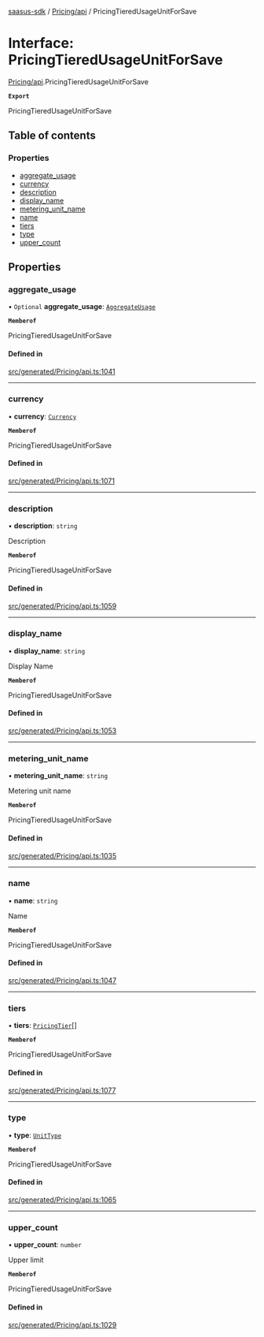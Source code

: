 [saasus-sdk](../README.md) / [Pricing/api](../modules/Pricing_api.md) / PricingTieredUsageUnitForSave

# Interface: PricingTieredUsageUnitForSave

[Pricing/api](../modules/Pricing_api.md).PricingTieredUsageUnitForSave

**`Export`**

PricingTieredUsageUnitForSave

## Table of contents

### Properties

- [aggregate\_usage](Pricing_api.PricingTieredUsageUnitForSave.md#aggregate_usage)
- [currency](Pricing_api.PricingTieredUsageUnitForSave.md#currency)
- [description](Pricing_api.PricingTieredUsageUnitForSave.md#description)
- [display\_name](Pricing_api.PricingTieredUsageUnitForSave.md#display_name)
- [metering\_unit\_name](Pricing_api.PricingTieredUsageUnitForSave.md#metering_unit_name)
- [name](Pricing_api.PricingTieredUsageUnitForSave.md#name)
- [tiers](Pricing_api.PricingTieredUsageUnitForSave.md#tiers)
- [type](Pricing_api.PricingTieredUsageUnitForSave.md#type)
- [upper\_count](Pricing_api.PricingTieredUsageUnitForSave.md#upper_count)

## Properties

### aggregate\_usage

• `Optional` **aggregate\_usage**: [`AggregateUsage`](../enums/Pricing_api.AggregateUsage.md)

**`Memberof`**

PricingTieredUsageUnitForSave

#### Defined in

[src/generated/Pricing/api.ts:1041](https://github.com/saasus-platform/saasus-sdk-javascript/blob/2c78b0a/src/generated/Pricing/api.ts#L1041)

___

### currency

• **currency**: [`Currency`](../enums/Pricing_api.Currency.md)

**`Memberof`**

PricingTieredUsageUnitForSave

#### Defined in

[src/generated/Pricing/api.ts:1071](https://github.com/saasus-platform/saasus-sdk-javascript/blob/2c78b0a/src/generated/Pricing/api.ts#L1071)

___

### description

• **description**: `string`

Description

**`Memberof`**

PricingTieredUsageUnitForSave

#### Defined in

[src/generated/Pricing/api.ts:1059](https://github.com/saasus-platform/saasus-sdk-javascript/blob/2c78b0a/src/generated/Pricing/api.ts#L1059)

___

### display\_name

• **display\_name**: `string`

Display Name

**`Memberof`**

PricingTieredUsageUnitForSave

#### Defined in

[src/generated/Pricing/api.ts:1053](https://github.com/saasus-platform/saasus-sdk-javascript/blob/2c78b0a/src/generated/Pricing/api.ts#L1053)

___

### metering\_unit\_name

• **metering\_unit\_name**: `string`

Metering unit name

**`Memberof`**

PricingTieredUsageUnitForSave

#### Defined in

[src/generated/Pricing/api.ts:1035](https://github.com/saasus-platform/saasus-sdk-javascript/blob/2c78b0a/src/generated/Pricing/api.ts#L1035)

___

### name

• **name**: `string`

Name

**`Memberof`**

PricingTieredUsageUnitForSave

#### Defined in

[src/generated/Pricing/api.ts:1047](https://github.com/saasus-platform/saasus-sdk-javascript/blob/2c78b0a/src/generated/Pricing/api.ts#L1047)

___

### tiers

• **tiers**: [`PricingTier`](Pricing_api.PricingTier.md)[]

**`Memberof`**

PricingTieredUsageUnitForSave

#### Defined in

[src/generated/Pricing/api.ts:1077](https://github.com/saasus-platform/saasus-sdk-javascript/blob/2c78b0a/src/generated/Pricing/api.ts#L1077)

___

### type

• **type**: [`UnitType`](../enums/Pricing_api.UnitType.md)

**`Memberof`**

PricingTieredUsageUnitForSave

#### Defined in

[src/generated/Pricing/api.ts:1065](https://github.com/saasus-platform/saasus-sdk-javascript/blob/2c78b0a/src/generated/Pricing/api.ts#L1065)

___

### upper\_count

• **upper\_count**: `number`

Upper limit

**`Memberof`**

PricingTieredUsageUnitForSave

#### Defined in

[src/generated/Pricing/api.ts:1029](https://github.com/saasus-platform/saasus-sdk-javascript/blob/2c78b0a/src/generated/Pricing/api.ts#L1029)
